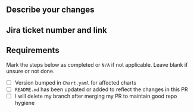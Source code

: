## Describe your changes

## Jira ticket number and link

## Requirements

Mark the steps below as completed or `N/A` if not applicable. Leave blank if unsure or not done.

- [ ] Version bumped in `Chart.yaml` for affected charts
- [ ] `README.md` has been updated or added to reflect the changes in this PR
- [ ] I will delete my branch after merging my PR to maintain good repo hygiene
